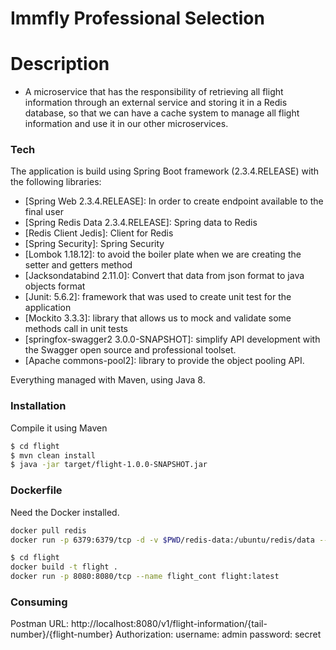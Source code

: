 # Immfly Professional Selection

# Description

- A microservice that has the responsibility of retrieving all flight information through an external service and storing it in a Redis database, so that we can have a cache system to manage all flight information and use it in our other microservices.

### Tech

The application is build using Spring Boot framework (2.3.4.RELEASE) with the following libraries:

*	[Spring Web 2.3.4.RELEASE]: In order to create endpoint available to the final user
*	[Spring Redis Data 2.3.4.RELEASE]: Spring data to Redis
*	[Redis Client Jedis]: Client for Redis
*	[Spring Security]: Spring Security
*	[Lombok 1.18.12]: to avoid the boiler plate when we are creating the setter and getters method
*	[Jacksondatabind 2.11.0]: Convert that data from json format to java objects format
*	[Junit: 5.6.2]: framework that was used to create unit test for the application 
*	[Mockito 3.3.3]: library that allows us to mock and validate some methods call in unit tests
*	[springfox-swagger2 3.0.0-SNAPSHOT]: simplify API development with the Swagger open source and professional toolset.
*	[Apache commons-pool2]: library to provide the object pooling API.

Everything managed with Maven, using Java 8.

### Installation

Compile it using Maven

```sh
$ cd flight
$ mvn clean install
$ java -jar target/flight-1.0.0-SNAPSHOT.jar
```

### Dockerfile

Need the Docker installed.

```sh
docker pull redis
docker run -p 6379:6379/tcp -d -v $PWD/redis-data:/ubuntu/redis/data --name redis_cont redis:latest 

$ cd flight
docker build -t flight .
docker run -p 8080:8080/tcp --name flight_cont flight:latest
```

### Consuming

Postman URL:
http://localhost:8080/v1/flight-information/{tail-number}/{flight-number}
Authorization: 
username: admin
password: secret


